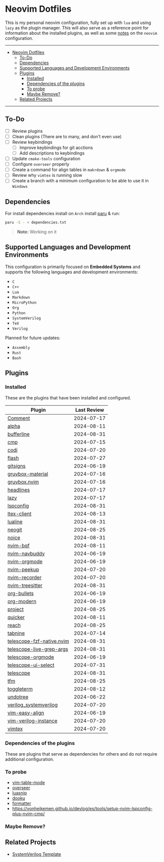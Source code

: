 # Neovim Dotfiles

This is my personal neovim configuration, fully set up with `lua` and using `lazy` as the plugin manager. This will also serve as a reference point for information about the installed plugins, as well as some [notes](./docs/cheatsheet.md) on the `neovim` configuration.


---

<!--toc:start-->
- [Neovim Dotfiles](#neovim-dotfiles)
  - [To-Do](#to-do)
  - [Dependencies](#dependencies)
  - [Supported Languages and Development Environments](#supported-languages-and-development-environments)
  - [Plugins](#plugins)
    - [Installed](#installed)
    - [Dependencies of the plugins](#dependencies-of-the-plugins)
    - [To probe](#to-probe)
    - [Maybe Remove?](#maybe-remove)
  - [Related Projects](#related-projects)
<!--toc:end-->

---


## To-Do
* [ ] Review plugins
* [ ] Clean plugins (There are to many, and don't even use)
* [ ] Review keybindings
    - [ ] Improve keybindings for git acctions
    - [ ] Add descriptions to keybindings
* [ ] Update `cmake-tools` configuration
* [ ] Configure `overseer` properly
* [ ] Create a command for align tables in `makrdown` & `orgmode`
* [ ] Review why `vimtex` is running slow
* [ ] Create a branch with a minimum configuration to be able to use it in `Windows`

## Dependencies
For install dependencies install on `Arch` install [paru](https://github.com/Morganamilo/paru) & run:
```sh
paru -S - < dependencies.txt
```

> **Note:** Working on it

## Supported Languages and Development Environments
This configuration is primarily focused on **Embedded Systems** and supports the following languages and development environments:
- `C`
- `C++`
- `Lua`
- `Markdown`
- `MicroPython`
- `Org`
- `Python`
- `SystemVerilog`
- `TeX`
- `Verilog`

Planned for future updates:
- `Assembly`
- `Rust`
- `Bash`

## Plugins

### Installed

These are the plugins that have been installed and configured.

| Plugin                                                                                      | Last Review   |
| ------------------------------------------------------------------------------------------- | ------------- |
| [Comment](https://github.com/numToStr/Comment.nvim)                                         | 2024-07-17    |
| [alpha](https://github.com/goolord/alpha-nvim)                                              | 2024-08-11    |
| [bufferline](https://github.com/akinsho/bufferline.nvim?tab=readme-ov-file)                 | 2024-08-31    |
| [cmp](https://github.com/hrsh7th/nvim-cmp)                                                  | 2024-07-15    |
| [codi](https://github.com/metakirby5/codi.vim)                                              | 2024-07-20    |
| [flash](https://github.com/folke/flash.nvim)                                                | 2024-07-27    |
| [gitsigns](https://github.com/lewis6991/gitsigns.nvim)                                      | 2024-06-19    |
| [gruvbox-material](https://github.com/sainnhe/gruvbox-material)                             | 2024-07-16    |
| [gruvbox.nvim](https://github.com/ellisonleao/gruvbox.nvim)                                 | 2024-07-16    |
| [headlines](https://github.com/lukas-reineke/headlines.nvim)                                | 2024-07-17    |
| [lazy](https://github.com/folke/lazy.nvim)                                                  | 2024-07-17    |
| [lspconfig](https://github.com/neovim/nvim-lspconfig/tree/master)                           | 2024-08-31    |
| [ltex-client](https://github.com/icewind/ltex-client.nvim)                                  | 2024-08-13    |
| [lualine](https://github.com/nvim-lualine/lualine.nvim)                                     | 2024-08-31    |
| [neogit](https://github.com/NeogitOrg/neogit)                                               | 2024-08-25    |
| [noice](https://github.com/folke/noice.nvim)                                                | 2024-08-31    |
| [nvim-bqf](https://github.com/kevinhwang91/nvim-bqf)                                        | 2024-08-11    |
| [nvim-navbuddy](https://github.com/SmiteshP/nvim-navbuddy.git)                              | 2024-06-19    |
| [nvim-orgmode](https://github.com/nvim-orgmode/orgmode)                                     | 2024-06-19    |
| [nvim-peekup](https://github.com/gennaro-tedesco/nvim-peekup)                               | 2024-07-20    |
| [nvim-recorder](https://github.com/chrisgrieser/nvim-recorder)                              | 2024-07-20    |
| [nvim-treesitter](https://github.com/nvim-treesitter/nvim-treesitter)                       | 2024-08-31    |
| [org-bullets](https://github.com/nvim-orgmode/org-bullets.nvim)                             | 2024-06-19    |
| [org-modern](https://github.com/danilshvalov/org-modern.nvim)                               | 2024-06-19    |
| [project](https://github.com/ahmedkhalf/project.nvim)                                       | 2024-08-25    |
| [quicker](https://github.com/stevearc/quicker.nvim)                                         | 2024-08-11    |
| [reach](https://github.com/toppair/reach.nvim)                                              | 2024-08-25    |
| [tabnine](https://github.com/codota/tabnine-nvim)                                           | 2024-07-14    |
| [telescope-fzf-native.nvim](https://github.com/nvim-telescope/telescope-fzf-native.nvim)    | 2024-08-31    |
| [telescope-live-grep-args](https://github.com/nvim-telescope/telescope-live-grep-args.nvim) | 2024-08-31    |
| [telescope-orgmode](https://github.com/nvim-orgmode/telescope-orgmode.nvim)                 | 2024-06-19    |
| [telescope-ui-select](https://github.com/nvim-telescope/telescope-ui-select.nvim)           | 2024-07-31    |
| [telescope](https://github.com/nvim-telescope/telescope.nvim)                               | 2024-08-31    |
| [tfm](https://github.com/Rolv-Apneseth/tfm.nvim)                                            | 2024-08-25    |
| [toggleterm](https://github.com/akinsho/toggleterm.nvim)                                    | 2024-08-12    |
| [undotree](https://github.com/jiaoshijie/undotree)                                          | 2024-06-22    |
| [verilog_systemverilog](https://github.com/vhda/verilog_systemverilog.vim)                  | 2024-07-20    |
| [vim-easy-align](https://github.com/junegunn/vim-easy-align)                                | 2024-06-19    |
| [vim-verilog-instance](https://github.com/antoinemadec/vim-verilog-instance)                | 2024-07-20    |
| [vimtex](https://github.com/lervag/vimtex)                                                  | 2024-07-20    |

### Dependencies of the plugins

These are plugins that serve as dependencies for others and do not require additional configuration.

### To probe

* [vim-table-mode](https://github.com/dhruvasagar/vim-table-mod)
* [overseer](https://github.com/stevearc/overseer.nvim)
* [luasnip](https://github.com/L3MON4D3/LuaSnip)
* [dooku](https://github.com/Zeioth/dooku.nvim)
* [formatter](https://github.com/mhartington/formatter.nvim)
* https://vonheikemen.github.io/devlog/es/tools/setup-nvim-lspconfig-plus-nvim-cmp/

### Maybe Remove?

## Related Projects
* [SystemVerilog Template](https://gitlab.com/HugoBec/sv-template.git)
